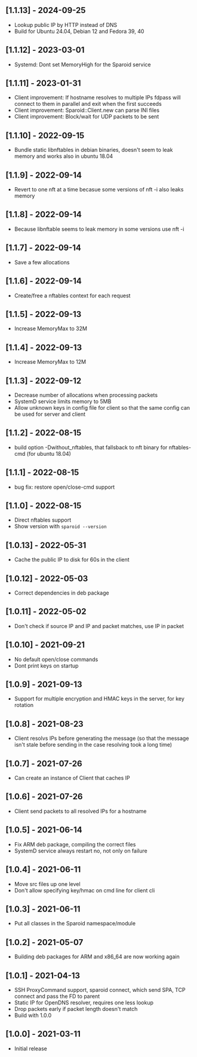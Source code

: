 ## [1.1.13] - 2024-09-25

- Lookup public IP by HTTP instead of DNS
- Build for Ubuntu 24.04, Debian 12 and Fedora 39, 40

## [1.1.12] - 2023-03-01

- Systemd: Dont set MemoryHigh for the Sparoid service

## [1.1.11] - 2023-01-31

- Client improvement: If hostname resolves to multiple IPs fdpass will connect to them in parallel and exit when the first succeeds
- Client improvement: Sparoid::Client.new can parse INI files
- Client improvement: Block/wait for UDP packets to be sent

## [1.1.10] - 2022-09-15

- Bundle static libnftables in debian binaries, doesn't seem to leak memory and works also in ubuntu 18.04

## [1.1.9] - 2022-09-14

- Revert to one nft at a time becasue some versions of nft -i also leaks memory

## [1.1.8] - 2022-09-14

- Because libnftable seems to leak memory in some versions use nft -i

## [1.1.7] - 2022-09-14

- Save a few allocations

## [1.1.6] - 2022-09-14

- Create/free a nftables context for each request

## [1.1.5] - 2022-09-13

- Increase MemoryMax to 32M

## [1.1.4] - 2022-09-13

- Increase MemoryMax to 12M

## [1.1.3] - 2022-09-12

- Decrease number of allocations when processing packets
- SystemD service limits memory to 5MB
- Allow unknown keys in config file for client so that the same config can be used for server and client

## [1.1.2] - 2022-08-15

- build option -Dwithout_nftables, that fallsback to nft binary for nftables-cmd (for ubuntu 18.04)

## [1.1.1] - 2022-08-15

- bug fix: restore open/close-cmd support

## [1.1.0] - 2022-08-15

- Direct nftables support
- Show version with `sparoid --version`

## [1.0.13] - 2022-05-31

- Cache the public IP to disk for 60s in the client

## [1.0.12] - 2022-05-03

- Correct dependencies in deb package

## [1.0.11] - 2022-05-02

- Don't check if source IP and IP and packet matches, use IP in packet

## [1.0.10] - 2021-09-21

- No default open/close commands
- Dont print keys on startup

## [1.0.9] - 2021-09-13

- Support for multiple encryption and HMAC keys in the server, for key rotation

## [1.0.8] - 2021-08-23

- Client resolvs IPs before generating the message (so that the message isn't stale before sending in the case resolving took a long time)

## [1.0.7] - 2021-07-26

- Can create an instance of Client that caches IP

## [1.0.6] - 2021-07-26

- Client send packets to all resolved IPs for a hostname

## [1.0.5] - 2021-06-14

- Fix ARM deb package, compiling the correct files
- SystemD service always restart no, not only on failure

## [1.0.4] - 2021-06-11

- Move src files up one level
- Don't allow specifying key/hmac on cmd line for client cli

## [1.0.3] - 2021-06-11

- Put all classes in the Sparoid namespace/module

## [1.0.2] - 2021-05-07

- Building deb packages for ARM and x86_64 are now working again

## [1.0.1] - 2021-04-13

- SSH ProxyCommand support, sparoid connect, which send SPA, TCP connect and pass the FD to parent
- Static IP for OpenDNS resolver, requires one less lookup
- Drop packets early if packet length doesn't match
- Build with 1.0.0

## [1.0.0] - 2021-03-11

- Initial release

